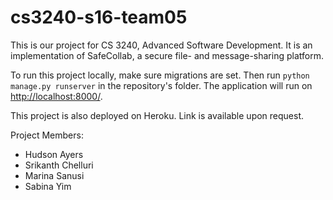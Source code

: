 # cs3240-s16-team05

This is our project for CS 3240, Advanced Software Development. It is an implementation of SafeCollab, a secure file- and message-sharing platform.

To run this project locally, make sure migrations are set. Then run ```python manage.py runserver``` in the repository's folder. The application will run on [http://localhost:8000/](http://localhost:8000/).

This project is also deployed on Heroku. Link is available upon request.

Project Members:
- Hudson Ayers
- Srikanth Chelluri
- Marina Sanusi
- Sabina Yim
